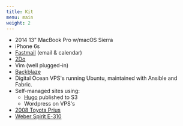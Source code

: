```yaml
---
title: Kit
menu: main
weight: 2
---
```


- 2014 13" MacBook Pro w/macOS Sierra
- iPhone 6s
- [Fastmail](https://fastmail.com) (email & calendar)
- [2Do](https://www.2doapp.com)
- Vim (well plugged-in)
- [Backblaze](https://www.backblaze.com)
- Digital Ocean VPS's running Ubuntu, maintained with Ansible and Fabric.
- Self-managed sites using:
    - [Hugo](https://gohugo.io/) published to S3
    - Wordpress on VPS's
- [2008 Toyota Prius](http://pd.kalafut.net/?p=28)
- [Weber Spirit E-310](http://www.weber.com/grills/series/spirit/spirit-e-310)
